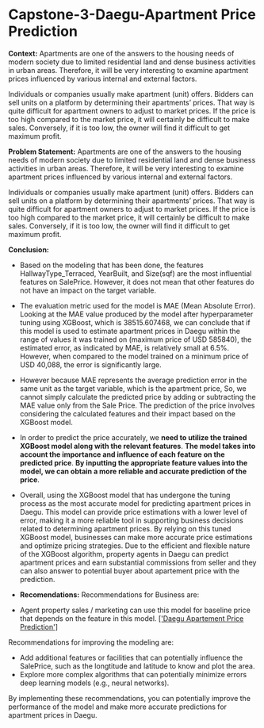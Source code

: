 # Capstone-3-Daegu-Apartment Price Prediction

**Context:**
Apartments are one of the answers to the housing needs of modern society due to limited residential land and dense business activities in urban areas. Therefore, it will be very interesting to examine apartment prices influenced by various internal and external factors. 

Individuals or companies usually make apartment (unit) offers. Bidders can sell units on a platform by determining their apartments’ prices. That way is quite difficult for apartment owners to adjust to market prices. If the price is too high compared to the market price, it will certainly be difficult to make sales. Conversely, if it is too low, the owner will find it difficult to get maximum profit.

**Problem Statement:**
Apartments are one of the answers to the housing needs of modern society due to limited residential land and dense business activities in urban areas. Therefore, it will be very interesting to examine apartment prices influenced by various internal and external factors. 

Individuals or companies usually make apartment (unit) offers. Bidders can sell units on a platform by determining their apartments’ prices. That way is quite difficult for apartment owners to adjust to market prices. If the price is too high compared to the market price, it will certainly be difficult to make sales. Conversely, if it is too low, the owner will find it difficult to get maximum profit.

**Conclusion:**
- Based on the modeling that has been done, the features HallwayType_Terraced, YearBuilt, and Size(sqf) are the most influential features on SalePrice. However, it does not mean that other features do not have an impact on the target variable.

- The evaluation metric used for the model is MAE (Mean Absolute Error). Looking at the MAE value produced by the model after hyperparameter tuning using XGBoost, which is 38515.607468, we can conclude that if this model is used to estimate apartment prices in Daegu within the range of values it was trained on (maximum price of USD 585840), the estimated error, as indicated by MAE, is relatively small at 6.5%. However, when compared to the model trained on a minimum price of USD 40,088, the error is significantly large.

- However because MAE represents the average prediction error in the same unit as the target variable, which is the apartment price, So, we cannot simply calculate the predicted price by adding or subtracting the MAE value only from the Sale Price. The prediction of the price involves considering the calculated features and their impact based on the XGBoost model.

- In order to predict the price accurately, we **need to utilize the trained XGBoost model along with the relevant features**. **The model takes into account the importance and influence of each feature on the predicted price**. **By inputting the appropriate feature values into the model, we can obtain a more reliable and accurate prediction of the price**.

- Overall, using the XGBoost model that has undergone the tuning process as the most accurate model for predicting apartment prices in Daegu. This model can provide price estimations with a lower level of error, making it a more reliable tool in supporting business decisions related to determining apartment prices. By relying on this tuned XGBoost model, businesses can make more accurate price estimations and optimize pricing strategies. Due to the efficient and flexible nature of the XGBoost algorithm, property agents in Daegu can predict apartment prices and earn substantial commissions from seller and they can also answer to potential buyer about apartement price with the prediction.

- **Recomendations:**
Recommendations for Business are:

- Agent property sales / marketing can use this model for baseline price that depends on the feature in this model. [['Daegu Apartement Price Prediction']](https://rgt88-capstone-3-daegu-apartment-app-caps-4m6wr1.streamlit.app/)

Recommendations for improving the modeling are:

- Add additional features or facilities that can potentially influence the SalePrice, such as the longtitude and latitude to know and plot the area.
- Explore more complex algorithms that can potentially minimize errors deep learning models (e.g., neural networks).

By implementing these recommendations, you can potentially improve the performance of the model and make more accurate predictions for apartment prices in Daegu.
